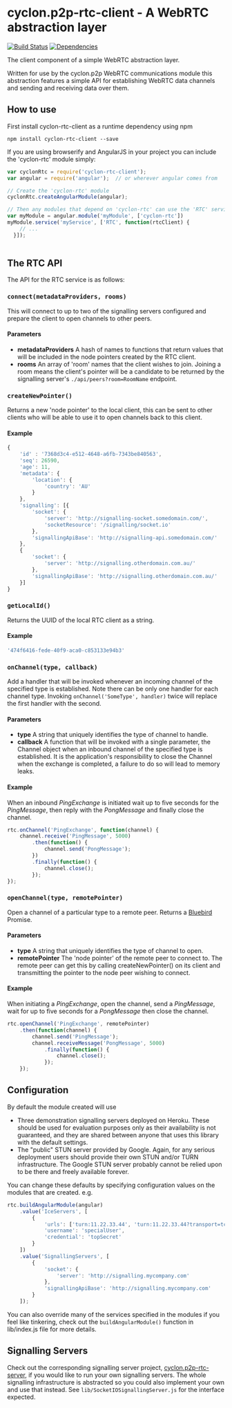 cyclon.p2p-rtc-client - A WebRTC abstraction layer
==================================================

[![Build Status](https://travis-ci.org/nicktindall/cyclon.p2p-rtc-client.svg?branch=master)](https://travis-ci.org/nicktindall/cyclon.p2p-rtc-client)
[![Dependencies](https://david-dm.org/nicktindall/cyclon.p2p-rtc-client.png)](https://david-dm.org/nicktindall/cyclon.p2p-rtc-client)

The client component of a simple WebRTC abstraction layer.

Written for use by the cyclon.p2p WebRTC communications module this abstraction features a simple API for establishing WebRTC data channels and sending and receiving data over them.

How to use
----------
First install cyclon-rtc-client as a runtime dependency using npm

```
npm install cyclon-rtc-client --save
```

If you are using browserify and AngularJS in your project you can include the 'cyclon-rtc' module simply:

```javascript
var cyclonRtc = require('cyclon-rtc-client');
var angular = require('angular');  // or wherever angular comes from

// Create the 'cyclon-rtc' module
cyclonRtc.createAngularModule(angular);

// Then any modules that depend on 'cyclon-rtc' can use the 'RTC' service exposed
var myModule = angular.module('myModule', ['cyclon-rtc'])
myModule.service('myService', ['RTC', function(rtcClient) {
    // ...
  }]);
  
```

The RTC API
-----------
The API for the RTC service is as follows:

### `connect(metadataProviders, rooms)`
This will connect to up to two of the signalling servers configured and prepare the client to open channels to other peers.
    
#### Parameters
* **metadataProviders** A hash of names to functions that return values that will be included in the node pointers created by the RTC client.
* **rooms** An array of 'room' names that the client wishes to join. Joining a room means the client's pointer will be a candidate to be returned by the signalling server's `./api/peers?room=RoomName` endpoint.
    
### `createNewPointer()`
Returns a new 'node pointer' to the local client, this can be sent to other clients who will be able to use it to open channels back to this client.

#### Example
 
```javascript
{
    'id' : '7368d3c4-e512-4648-a6fb-7343be840563',
    'seq': 26590,
    'age': 11,
    'metadata': {
        'location': {
            'country': 'AU'
        }
    },
    'signalling': [{
        'socket': {
            'server': 'http://signalling-socket.somedomain.com/',
            'socketResource': '/signalling/socket.io'
        },
        'signallingApiBase': 'http://signalling-api.somedomain.com/'
    },
    {
        'socket': {
            'server': 'http://signalling.otherdomain.com.au/'
        },
        'signallingApiBase': 'http://signalling.otherdomain.com.au/'
    }]
}

```

### `getLocalId()`
Returns the UUID of the local RTC client as a string.

#### Example
```javascript
'474f6416-fede-40f9-aca0-c853133e94b3'
```
    
### `onChannel(type, callback)`
Add a handler that will be invoked whenever an incoming channel of the specified type is established. Note there can be only one handler for each channel type. Invoking `onChannel('SomeType', handler)` twice will replace the first handler with the second.

#### Parameters
* **type** A string that uniquely identifies the type of channel to handle.
* **callback** A function that will be invoked with a single parameter, the Channel object when an inbound channel of the specified type is established. It is the application's responsibility to close the Channel when the exchange is completed, a failure to do so will lead to memory leaks.

#### Example
When an inbound *PingExchange* is initiated wait up to five seconds for the *PingMessage*, then reply with the *PongMessage* and finally close the channel.

```javascript
rtc.onChannel('PingExchange', function(channel) {
    channel.receive('PingMessage', 5000)
        .then(function() {
            channel.send('PongMessage');
        })
        .finally(function() {
            channel.close();
        });
});

```

### `openChannel(type, remotePointer)`
Open a channel of a particular type to a remote peer. Returns a [Bluebird](https://github.com/petkaantonov/bluebird) Promise.
    
#### Parameters
* **type** A string that uniquely identifies the type of channel to open.
* **remotePointer** The 'node pointer' of the remote peer to connect to. The remote peer can get this by calling createNewPointer() on its client and transmitting the pointer to the node peer wishing to connect.

#### Example
When initiating a *PingExchange*, open the channel, send a *PingMessage*, wait for up to five seconds for a *PongMessage* then close the channel.

```javascript
rtc.openChannel('PingExchange', remotePointer)
    .then(function(channel) {
        channel.send('PingMessage');
        channel.receiveMessage('PongMessage', 5000)
            .finally(function() {
                channel.close();
            });
    });

```
        
Configuration
-------------
By default the module created will use

* Three demonstration signalling servers deployed on Heroku. These should be used for evaluation purposes only as their availability is not guaranteed, and they are shared between anyone that uses this library with the default settings.
* The "public" STUN server provided by Google. Again, for any serious deployment users should provide their own STUN and/or TURN infrastructure. The Google STUN server probably cannot be relied upon to be there and freely available forever.

You can change these defaults by specifying configuration values on the modules that are created. e.g.

```javascript
rtc.buildAngularModule(angular)
    .value('IceServers', [
        {
            'urls': ['turn:11.22.33.44', 'turn:11.22.33.44?transport=tcp'],
            'username': 'specialUser',
            'credential': 'topSecret'
        }
    ])
    .value('SignallingServers', [
        {
            'socket': {
                'server': 'http://signalling.mycompany.com'
            },
            'signallingApiBase': 'http://signalling.mycompany.com'
        }
    ]);
```

You can also override many of the services specified in the modules if you feel like tinkering, check out the `buildAngularModule()` function in lib/index.js file for more details.

Signalling Servers
------------------
Check out the corresponding signalling server project, [cyclon.p2p-rtc-server](https://github.com/nicktindall/cyclon.p2p-rtc-server), if you would like to run your own signalling servers. The whole signalling infrastructure is abstracted so you could also implement your own and use that instead. See `lib/SocketIOSignallingServer.js` for the interface expected.



